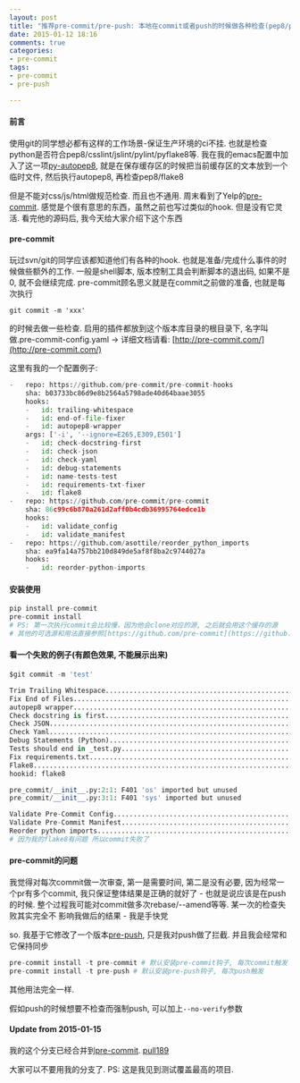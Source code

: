 ```yaml
---
layout: post
title: "推荐pre-commit/pre-push: 本地在commit或者push的时候做各种检查(pep8/pylint/pyflakes8)"
date: 2015-01-12 18:16
comments: true
categories:
- pre-commit
tags:
- pre-commit
- pre-push

---
```



#### 前言

使用git的同学想必都有这样的工作场景-保证生产环境的ci不挂. 也就是检查python是否符合pep8/csslint/jslint/pylint/pyflake8等.
我在我的emacs配置中加入了这一项[py-autopep8](https://github.com/dongweiming/emacs.d/blob/master/custom/py-autopep8.el),
就是在保存缓存区的时候把当前缓存区的文本放到一个临时文件, 然后执行autopep8, 再检查pep8/flake8


但是不能对css/js/html做规范检查. 而且也不通用. 周末看到了Yelp的[pre-commit](https://github.com/pre-commit/pre-commit).
感觉是个很有意思的东西，虽然之前也写过类似的hook. 但是没有它灵活. 看完他的源码后, 我今天给大家介绍下这个东西

#### pre-commit

玩过svn/git的同学应该都知道他们有各种的hook. 也就是准备/完成什么事件的时候做些额外的工作. 一般是shell脚本,
版本控制工具会判断脚本的退出码, 如果不是0, 就不会继续完成. pre-commit顾名思义就是在commit之前做的准备, 也就是每次执行

```
git commit -m 'xxx'
```

的时候去做一些检查. 启用的插件都放到这个版本库目录的根目录下, 名字叫做.pre-commit-config.yaml -> 详细文档请看: [http://pre-commit.com/](http://pre-commit.com/)


这里有我的一个配置例子:

```python
-   repo: https://github.com/pre-commit/pre-commit-hooks
    sha: b03733bc86d9e8b2564a5798ade40d64baae3055
    hooks:
    -   id: trailing-whitespace
    -   id: end-of-file-fixer
    -   id: autopep8-wrapper
    args: ['-i', '--ignore=E265,E309,E501']
    -   id: check-docstring-first
    -   id: check-json
    -   id: check-yaml
    -   id: debug-statements
    -   id: name-tests-test
    -   id: requirements-txt-fixer
    -   id: flake8
-   repo: https://github.com/pre-commit/pre-commit
    sha: 86c99c6b870a261d2aff0b4cdb36995764edce1b
    hooks:
    -   id: validate_config
    -   id: validate_manifest
-   repo: https://github.com/asottile/reorder_python_imports
    sha: ea9fa14a757bb210d849de5af8f8ba2c9744027a
    hooks:
    -   id: reorder-python-imports
```

#### 安装使用

```python
pip install pre-commit
pre-commit install
# PS: 第一次执行commit会比较慢，因为他会clone对应的源, 之后就会用这个缓存的源
# 其他的可选源和用法直接参照[https://github.com/pre-commit](https://github.com/pre-commit)里面的项目或者[http://pre-commit.com/hooks.html](http://pre-commit.com/hooks.html)
```

####  看一个失败的例子(有颜色效果, 不能展示出来)

```python
$git commit -m 'test'

Trim Trailing Whitespace.................................................................................................................Passed
Fix End of Files.........................................................................................................................Passed
autopep8 wrapper.........................................................................................................................Passed
Check docstring is first.................................................................................................................Passed
Check JSON..........................................................................................................(no files to check) Skipped
Check Yaml..........................................................................................................(no files to check) Skipped
Debug Statements (Python)................................................................................................................Passed
Tests should end in _test.py........................................................................................(no files to check) Skipped
Fix requirements.txt................................................................................................(no files to check) Skipped
Flake8...................................................................................................................................Failed
hookid: flake8

pre_commit/__init__.py:2:1: F401 'os' imported but unused
pre_commit/__init__.py:3:1: F401 'sys' imported but unused

Validate Pre-Commit Config..........................................................................................(no files to check) Skipped
Validate Pre-Commit Manifest........................................................................................(no files to check) Skipped
Reorder python imports...................................................................................................................Passed
# 因为我的flake8有问题 所以commit失败了
```

#### pre-commit的问题

我觉得对每次commit做一次审查, 第一是需要时间, 第二是没有必要, 因为经常一个pr有多个commit,
我只保证整体结果是正确的就好了 - 也就是说应该是在push的时候. 整个过程我可能对commit做多次rebase/--amend等等. 某一次的检查失败其实完全不
影响我做后的结果 - 我是手快党

so. 我基于它修改了一个版本[pre-push](https://github.com/dongweiming/pre-push/), 只是我对push做了拦截. 并且我会经常和它保持同步

```python
pre-commit install -t pre-commit # 默认安装pre-commit钩子, 每次commit触发
pre-commit install -t pre-push # 默认安装pre-push钩子, 每次push触发
```

其他用法完全一样.

假如push的时候想要不检查而强制push, 可以加上`--no-verify`参数


#### Update from 2015-01-15

我的这个分支已经合并到[pre-commit](https://github.com/pre-commit/pre-commit). [pull189](https://github.com/pre-commit/pre-commit/pull/189)

大家可以不要用我的分支了. PS: 这是我见到测试覆盖最高的项目.
